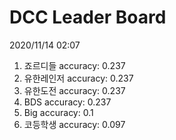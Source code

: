 # DCC Leader Board
2020/11/14 02:07

1. 죠르디들 accuracy: 0.237  
2. 유한레인저 accuracy: 0.237  
3. 유한도전 accuracy: 0.237  
4. BDS accuracy: 0.237  
5. Big accuracy: 0.1  
6. 코등학생 accuracy: 0.097  
